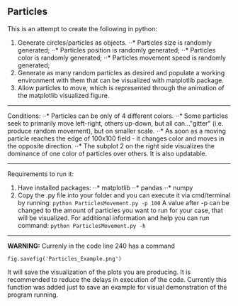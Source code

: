 ## Particles

This is an attempt to create the following in python:
1. Generate circles/particles as objects.
⋅⋅* Particles size is randomly generated;
⋅⋅* Particles position is randomly generated;
⋅⋅* Particles color is randomly generated;
⋅⋅* Particles movement speed is randomly generated;
2. Generate as many random particles as desired and populate a working environment with them that can be visualized with matplotlib package.
3. Allow particles to move, which is represented through the animation of the matplotlib visualized figure.

---
Conditions:
⋅⋅* Particles can be only of 4 different colors.
⋅⋅* Some particles seek to primarily move left-right, others up-down, but all can..."gitter" (i.e. produce random movement), but on smaller scale.
⋅⋅* As soon as a moving particle reaches the edge of $100$x$100$ field - it changes color and moves in the opposite direction.
⋅⋅* The subplot 2 on the right side visualizes the dominance of one color of particles over others. It is also updatable.

---
Requirements to run it:
1. Have installed packages:
⋅⋅* matplotlib
⋅⋅* pandas
⋅⋅* numpy
2. Copy the .py file into your folder and you can execute it via cmd/terminal by running:
`python ParticlesMovement.py -p 100`
A value after -p can be changed to the amount of particles you want to run for your case, that will be visualized. 
For additional information and help you can run command:
`python ParticlesMovement.py -h`

---
__WARNING:__
Currenly in the code line $240$ has a command

```{python}
fig.savefig('Particles_Example.png')
```

It will save the visualization of the plots you are producing. It is recommended to reduce the delays in execution of the code.
Currently this function was added just to save an example for visual demonstration of the program running.
